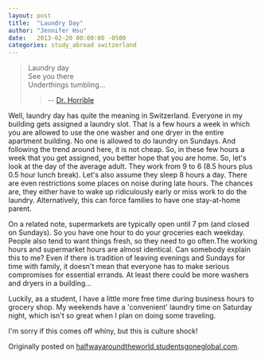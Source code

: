 ```yaml
---
layout: post
title:  "Laundry Day"
author: "Jennifer Hsu"
date:   2013-02-20 00:00:00 -0500
categories: study_abroad switzerland
---
```

> Laundry day  
> See you there  
> Underthings tumbling...
>> -- [Dr. Horrible](http://www.youtube.com/watch?v=Vdm5x0BqM80)

Well, laundry day has quite the meaning in Switzerland. Everyone in my building gets assigned a laundry slot. That is a few hours a week in which you are allowed to use the one washer and one dryer in the entire apartment building. No one is allowed to do laundry on Sundays. And following the trend around here, it is not cheap.
So, in these few hours a week that you get assigned, you better hope that you are home. So, let's look at the day of the average adult. They work from 9 to 6 (8.5 hours plus 0.5 hour lunch break). Let's also assume they sleep 8 hours a day. There are even restrictions some places on noise during late hours. The chances are, they either have to wake up ridiculously early or miss work to do the laundry. Alternatively, this can force families to have one stay-at-home parent.

On a related note, supermarkets are typically open until 7 pm (and closed on Sundays). So you have one hour to do your groceries each weekday. People also tend to want things fresh, so they need to go often.The working hours and supermarket hours are almost identical.
Can somebody explain this to me? Even if there is tradition of leaving evenings and Sundays for time with family, it doesn't mean that everyone has to make serious compromises for essential errands. At least there could be more washers and dryers in a building...

Luckily, as a student, I have a little more free time during business hours to grocery shop. My weekends have a 'convenient' laundry time on Saturday night, which isn't so great when I plan on doing some traveling.

I'm sorry if this comes off whiny, but this is culture shock!

Originally posted on [halfwayaroundtheworld.studentsgoneglobal.com](https://sonder.io/p/post/0797a738-a564-4aef-9f6c-b5543d50448e).
